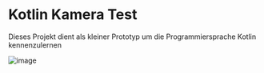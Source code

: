 # Kotlin Kamera Test
Dieses Projekt dient als kleiner Prototyp um die Programmiersprache Kotlin kennenzulernen

![image](https://user-images.githubusercontent.com/40596710/179488387-e7e2ecb1-d543-4ea0-8a17-4b71aadb078d.png)
